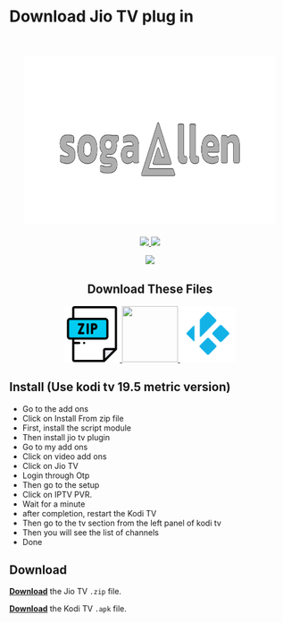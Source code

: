 
<h1>Download Jio TV plug in</h1> 


<h2 align="center">
  <br>
  <a href="https://github.com/nitingit7/sogallen"><img src="imahe_files/NEW_SOGALLEN_edited.png" height="300" width="450"></a>
</h2>

<p align="center">

  <!-- Release -->
  <a href="https://github.com/nitingit7/sogallen/releases">
    <img src="https://img.shields.io/github/v/release/botallen/repository.botallen?style=for-the-badge">
  </a>
  
  <!-- Downloads -->
  <a href="https://github.com/nitingit7/sogallen/releases">
    <img src="https://img.shields.io/github/downloads/botallen/repository.botallen/total?style=for-the-badge&logo=kodi&color=17B2E7">
  </a>
  
 </p>
 <p align="center">

   <a href="https://github.com/botallen/repository.botallen/blob/master/LICENSE">
    <img src="https://img.shields.io/github/license/botallen/repository.botallen?style=flat-square">
  </a>

  <h2 align="center">Download These Files</h2>

  <p align="center">

  <span style="display: inline-block;">
     <a href="https://github.com/nitingit7/sogallen/releases">
    <img src="imahe_files/zip file logo.png" width="100" height="100">
  </a>
  <a href="https://github.com/nitingit7/sogallen/releases">
    <img src="https://raw.githubusercontent.com/botallen/plugin.video.jiotv/main/resources/icon.png" width="100" height="100">
  </a>
    <a href="https://github.com/nitingit7/sogallen/releases/download/working_plugin/kodi-19.5-Matrix-armeabi-v7a.apk">
    <img src="imahe_files/Kodi Logo.png" width="100" height="100">
  </a>
</span>
</p>

## Install (Use kodi tv 19.5 metric version)


- Go to the add ons
- Click on Install From zip file
- First, install the script module
- Then install jio tv plugin
- Go to my add ons
- Click on video add ons
- Click on Jio TV
- Login through Otp
- Then go to the setup
- Click on IPTV PVR.
- Wait for a minute
- after completion, restart the Kodi TV
- Then go to the tv section from the left panel of kodi tv
- Then you will see the list of channels
- Done

## Download

[**Download**](https://github.com/nitingit7/sogallen/releases/download/working_plugin/plugin.video.jiotv-2.0.25.zip) the Jio TV `.zip` file.

[**Download**](https://github.com/nitingit7/sogallen/releases/download/working_plugin/kodi-19.5-Matrix-armeabi-v7a.apk) the Kodi TV `.apk` file.
<br/>
<br/>


